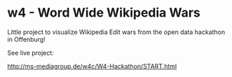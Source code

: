 w4 - Word Wide Wikipedia Wars
==

Little project to visualize Wikipedia Edit wars from the open data hackathon in Offenburg!


See live project:

http://ms-mediagroup.de/w4c/W4-Hackathon/START.html
